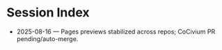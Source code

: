 # Session Index

- 2025-08-16 — Pages previews stabilized across repos; CoCivium PR pending/auto-merge.


